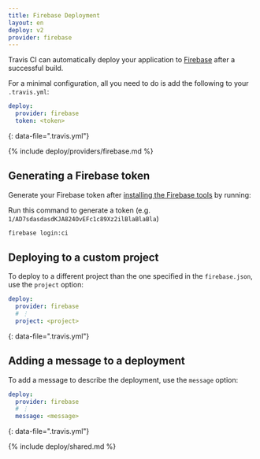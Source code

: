 ```yaml
---
title: Firebase Deployment
layout: en
deploy: v2
provider: firebase
---
```


Travis CI can automatically deploy your application to [Firebase](https://firebase.google.com/)
after a successful build.

For a minimal configuration, all you need to do is add the following to your `.travis.yml`:

```yaml
deploy:
  provider: firebase
  token: <token>
```
{: data-file=".travis.yml"}

{% include deploy/providers/firebase.md %}

## Generating a Firebase token

Generate your Firebase token after [installing the Firebase tools](https://github.com/firebase/firebase-tools#installation) by running:

Run this command to generate a token (e.g. `1/AD7sdasdasdKJA824OvEFc1c89Xz2ilBlaBlaBla`)

```bash
firebase login:ci
```

## Deploying to a custom project

To deploy to a different project than the one specified in the `firebase.json`,
use the `project` option:

```yaml
deploy:
  provider: firebase
  # ⋮
  project: <project>
```
{: data-file=".travis.yml"}

## Adding a message to a deployment

To add a message to describe the deployment, use the `message` option:

```yaml
deploy:
  provider: firebase
  # ⋮
  message: <message>
```
{: data-file=".travis.yml"}

{% include deploy/shared.md %}
